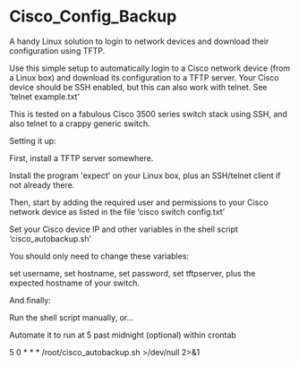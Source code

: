 # Cisco_Config_Backup
A handy Linux solution to login to network devices and download their configuration using TFTP.

Use this simple setup to automatically login to a Cisco network device (from a Linux box) and download its configuration to a TFTP server. Your Cisco device should be SSH enabled, but this can also work with telnet. See ‘telnet example.txt’

This is tested on a fabulous Cisco 3500 series switch stack using SSH, and also telnet to a crappy generic switch. 

Setting it up:

First, install a TFTP server somewhere.

Install the program 'expect' on your Linux box, plus an SSH/telnet client if not already there.

Then, start by adding the required user and permissions to your Cisco network device as listed in the file ‘cisco switch config.txt’

Set your Cisco device IP and other variables in the shell script ‘cisco_autobackup.sh’

You should only need to change these variables:

set username, 
set hostname, 
set password, 
set tftpserver,
plus the expected hostname of your switch. 

And finally:

Run the shell script manually, or...

Automate it to run at 5 past midnight (optional) within crontab

5 0 * * * /root/cisco_autobackup.sh >/dev/null 2>&1


